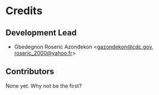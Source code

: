 
# Credits

## Development Lead

* Gbedegnon Roseric Azondekon <gazondekon@cdc.gov, roseric_2000@yahoo.fr>

## Contributors

None yet. Why not be the first?
